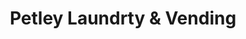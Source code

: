 ---
title: "Petley Laundrty & Vending"
url: /blenheim/petley-laundrty-and-vending/
shop: laundry
---